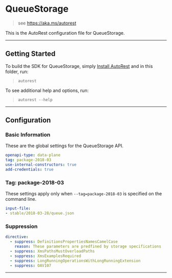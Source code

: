 # QueueStorage

> see https://aka.ms/autorest

This is the AutoRest configuration file for QueueStorage.


---
## Getting Started
To build the SDK for QueueStorage, simply [Install AutoRest](https://aka.ms/autorest/install) and in this folder, run:

> `autorest`

To see additional help and options, run:

> `autorest --help`
---

## Configuration



### Basic Information
These are the global settings for the QueueStorage API.

``` yaml
openapi-type: data-plane
tag: package-2018-03
use-internal-constructors: true
add-credentials: true
```

### Tag: package-2018-03

These settings apply only when `--tag=package-2018-03` is specified on the command line.

``` yaml $(tag) == 'package-2018-03'
input-file:
- stable/2018-03-28/queue.json
```

### Suppression
``` yaml
directive:
  - suppress: DefinitionsPropertiesNamesCamelCase
    reason: These parameters are predfined by storage specifications 
  - suppress: XmsPathsMustOverloadPaths
  - suppress: XmsExamplesRequired
  - suppress: LongRunningOperationsWithLongRunningExtension
  - suppress: OAV107
```
---